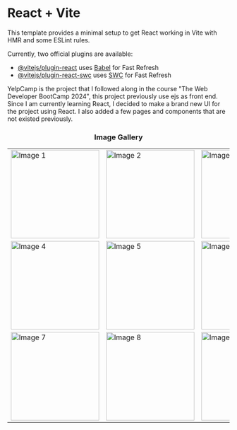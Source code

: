 # React + Vite

This template provides a minimal setup to get React working in Vite with HMR and some ESLint rules.

Currently, two official plugins are available:

- [@vitejs/plugin-react](https://github.com/vitejs/vite-plugin-react/blob/main/packages/plugin-react/README.md) uses [Babel](https://babeljs.io/) for Fast Refresh
- [@vitejs/plugin-react-swc](https://github.com/vitejs/vite-plugin-react-swc) uses [SWC](https://swc.rs/) for Fast Refresh

YelpCamp is the project that I followed along in the course "The Web Developer BootCamp 2024", this project previously use ejs as front end. Since I am currently learning React, I decided to make a brand new UI for the project using React. I also added a few pages and components that are not existed previously.

<h3 align="center">Image Gallery</h3>
<table>
  <tr>
    <td><img src="https://github.com/user-attachments/assets/451456d2-267e-4d73-935a-cadab60b573e" alt="Image 1" width="200"/></td>
    <td><img src="https://github.com/user-attachments/assets/5754b306-9eaa-4ca0-bfe9-bff14fad14cb" alt="Image 2" width="200"/></td>
    <td><img src="https://github.com/user-attachments/assets/5c5e0ba0-44da-4f85-a9bf-4ebca7ac35ca" alt="Image 3" width="200"/></td>
  </tr>
  <tr>
    <td><img src="https://github.com/user-attachments/assets/b4ffcb03-5875-4dda-8d24-49220e599754" alt="Image 4" width="200"/></td>
    <td><img src="https://github.com/user-attachments/assets/0f847b19-aa97-4e79-b788-a9acbe201360" alt="Image 5" width="200"/></td>
    <td><img src="https://github.com/user-attachments/assets/1735b9eb-108d-4bcd-a650-48ad3dd21f50" alt="Image 6" width="200"/></td>
  </tr>
  <tr>
    <td><img src="https://github.com/user-attachments/assets/142dd80d-7aee-4fc5-b3a6-28470ea06473" alt="Image 7" width="200"/></td>
    <td><img src="https://github.com/user-attachments/assets/e40ab161-508e-4b05-86b8-5cd36eca7d4f" alt="Image 8" width="200"/></td>
    <td><img src="https://github.com/user-attachments/assets/8254a23c-33ea-46e0-ab8a-ea04f070a1ef" alt="Image 9" width="200"/></td>
  </tr>
</table>
